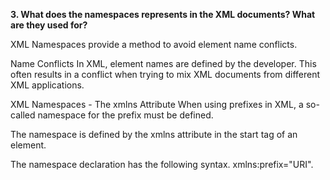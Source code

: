 ﻿**3. What does the namespaces represents in the XML documents? What are they used for?**

XML Namespaces provide a method to avoid element name conflicts.

Name Conflicts
In XML, element names are defined by the developer. This often results in a conflict when trying to mix XML documents from different XML applications.

XML Namespaces - The xmlns Attribute
When using prefixes in XML, a so-called namespace for the prefix must be defined.

The namespace is defined by the xmlns attribute in the start tag of an element.

The namespace declaration has the following syntax. xmlns:prefix="URI".